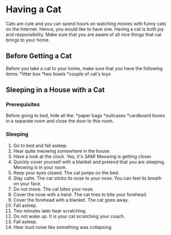 # Having a Cat
Cats are cute and you can spend hours on watching movies with funny cats on the Internet. Hence, you would like to have one. Having a cat is both joy and responsibility. Make sure that you are aware of all nice things that cat brings to your home. 

## Before Getting a Cat
Before you take a cat to your home, make sure that you have the following items:
*litter box
*two bowls
*couple of cat's toys

## Sleeping in a House with a Cat
### Prerequisites
Before going to bed, hide all the:
*paper bags
*suitcases
*cardboard boxes
in a separate room and close the door to this room.

### Sleeping
1. Go to bed and fall asleep.
1. Hear quite meowing somewhere in the house.
1. Have a look at the clock. Yes, it's 3AM!
Meowing is getting closer.
1. Quickly cover yourself with a blanket and pretend that you are sleeping.
Meowing is in your room.
1. Keep your eyes closed.
The cat jumps on the bed.
1. Stay calm.
The cat sticks its nose to your nose. You can feel its breath on your face.
1. Do not move.
The cat bites your nose.
1. Cover the nose with a hand.
The cat tries to bite your forehead.
1. Cover the forehead with a blanket.
The cat goes away.
1. Fall asleep.
1. Two minutes later hear scratching.
1. Do not wake up. It is your cat scratching your coach.
1. Fall asleep.
1. Hear loud noise like something was collapsing.
